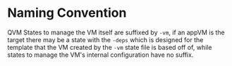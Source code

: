 Naming Convention
=================

QVM States to manage the VM itself are suffixed by `-vm`, if an appVM is the target there may be a state with the `-deps` which is designed for the template that the VM created by the `-vm` state file is based off of, while states to manage the VM's internal configuration have no suffix.
